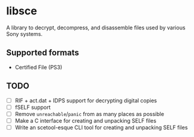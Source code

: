 # libsce

A library to decrypt, decompress, and disassemble files used by various Sony systems.

## Supported formats

- Certified File (PS3)

## TODO

- [ ] RIF + act.dat + IDPS support for decrypting digital copies
- [ ] fSELF support
- [ ] Remove `unreachable`/`panic` from as many places as possible
- [ ] Make a C interface for creating and unpacking SELF files
- [ ] Write an scetool-esque CLI tool for creating and unpacking SELF files
